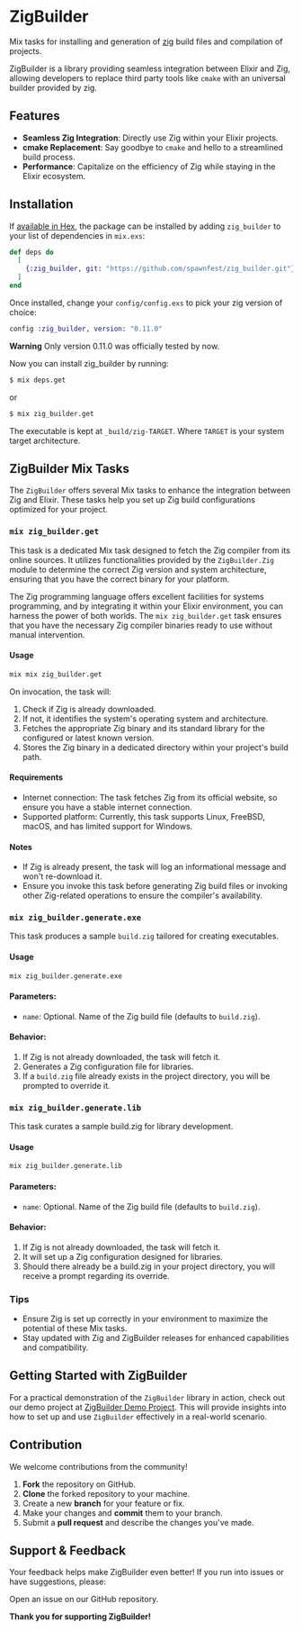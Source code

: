 # ZigBuilder

Mix tasks for installing and generation of [zig](https://ziglang.org/) build files and compilation of projects. 

ZigBuilder is a library providing seamless integration between Elixir and Zig, allowing developers to replace third party tools like `cmake` with an universal builder provided by zig.

## Features

- **Seamless Zig Integration**: Directly use Zig within your Elixir projects.
- **cmake Replacement**: Say goodbye to `cmake` and hello to a streamlined build process.
- **Performance**: Capitalize on the efficiency of Zig while staying in the Elixir ecosystem.


## Installation

If [available in Hex](https://hex.pm/docs/publish), the package can be installed
by adding `zig_builder` to your list of dependencies in `mix.exs`:

```elixir
def deps do
  [
    {:zig_builder, git: "https://github.com/spawnfest/zig_builder.git"}
  ]
end
```

Once installed, change your `config/config.exs` to pick your
zig version of choice:

```elixir
config :zig_builder, version: "0.11.0"
```

**Warning** Only version 0.11.0 was officially tested by now.

Now you can install zig_builder by running:

```bash
$ mix deps.get
```

or

```bash
$ mix zig_builder.get
```
The executable is kept at `_build/zig-TARGET`.
Where `TARGET` is your system target architecture.

## ZigBuilder Mix Tasks

The `ZigBuilder` offers several Mix tasks to enhance the integration between Zig and Elixir. These tasks help you set up Zig build configurations optimized for your project.

### `mix zig_builder.get`

This task is a dedicated Mix task designed to fetch the Zig compiler from its online sources. It utilizes functionalities provided by the `ZigBuilder.Zig` module to determine the correct Zig version and system architecture, ensuring that you have the correct binary for your platform. 

The Zig programming language offers excellent facilities for systems programming, and by integrating it within your Elixir environment, you can harness the power of both worlds. The `mix zig_builder.get` task ensures that you have the necessary Zig compiler binaries ready to use without manual intervention.

#### Usage

```bash
mix mix zig_builder.get
```

On invocation, the task will:

1. Check if Zig is already downloaded.
2. If not, it identifies the system's operating system and architecture.
3. Fetches the appropriate Zig binary and its standard library for the configured or latest known version.
4. Stores the Zig binary in a dedicated directory within your project's build path.

#### Requirements
- Internet connection: The task fetches Zig from its official website, so ensure you have a stable internet connection.
- Supported platform: Currently, this task supports Linux, FreeBSD, macOS, and has limited support for Windows.

#### Notes

- If Zig is already present, the task will log an informational message and won't re-download it.
- Ensure you invoke this task before generating Zig build files or invoking other Zig-related operations to ensure the compiler's availability.

### `mix zig_builder.generate.exe`

This task produces a sample `build.zig` tailored for creating executables.

#### Usage

```bash
mix zig_builder.generate.exe
```
#### Parameters:

* `name`: Optional. Name of the Zig build file (defaults to `build.zig`).

#### Behavior:

1. If Zig is not already downloaded, the task will fetch it.
2. Generates a Zig configuration file for libraries.
3. If a `build.zig` file already exists in the project directory, you will be prompted to override it.

### `mix zig_builder.generate.lib`

This task curates a sample build.zig for library development.

#### Usage

```bash
mix zig_builder.generate.lib
```
#### Parameters:

* `name`: Optional. Name of the Zig build file (defaults to `build.zig`).

#### Behavior:

1. If Zig is not already downloaded, the task will fetch it.
2. It will set up a Zig configuration designed for libraries.
3. Should there already be a build.zig in your project directory, you will receive a prompt regarding its override.


### Tips
- Ensure Zig is set up correctly in your environment to maximize the potential of these Mix tasks.
- Stay updated with Zig and ZigBuilder releases for enhanced capabilities and compatibility.


## Getting Started with ZigBuilder

For a practical demonstration of the `ZigBuilder` library in action, check out our demo project at [ZigBuilder Demo Project](https://github.com/D4no0/zig_builder_demo). This will provide insights into how to set up and use `ZigBuilder` effectively in a real-world scenario.

## Contribution

We welcome contributions from the community!

1. **Fork** the repository on GitHub.
2. **Clone** the forked repository to your machine.
3. Create a new **branch** for your feature or fix.
4. Make your changes and **commit** them to your branch.
5. Submit a **pull request** and describe the changes you've made.

## Support & Feedback

Your feedback helps make ZigBuilder even better! If you run into issues or have suggestions, please:

Open an issue on our GitHub repository.

**Thank you for supporting ZigBuilder!**
